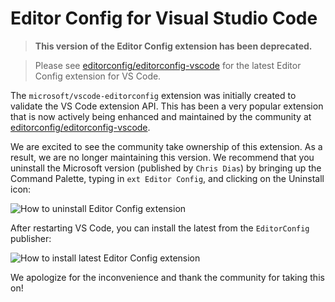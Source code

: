 # Editor Config for Visual Studio Code

> **This version of the Editor Config extension has been deprecated.**

> Please see [editorconfig/editorconfig-vscode](https://github.com/editorconfig/editorconfig-vscode) for the latest Editor Config extension for VS Code.

The `microsoft/vscode-editorconfig` extension was initially created to validate the VS Code extension API. This has been a very popular extension that is now actively being enhanced and maintained by the community at [editorconfig/editorconfig-vscode](https://github.com/editorconfig/editorconfig-vscode).

We are excited to see the community take ownership of this extension. As a result, we are no longer maintaining this version. We recommend that you uninstall the Microsoft version (published by `Chris Dias`) by bringing up the Command Palette, typing in `ext Editor Config`, and clicking on the Uninstall icon:

![How to uninstall Editor Config extension](https://cloud.githubusercontent.com/assets/1487073/13100657/4f0a3e94-d4f4-11e5-8851-d80ab5e57c2d.png)

After restarting VS Code, you can install the latest from the `EditorConfig` publisher:

![How to install latest Editor Config extension](https://cloud.githubusercontent.com/assets/1487073/13100658/52ab6974-d4f4-11e5-88ec-751312f33ca8.png)

We apologize for the inconvenience and thank the community for taking this on!
